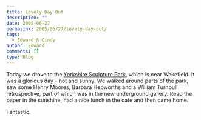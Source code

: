 ```yaml
---
title: Lovely Day Out
description: ""
date: 2005-06-27
permalink: 2005/06/27/lovely-day-out/
tags:
  - Edward & Cindy
author: Edward
comments: []
type: Blog
---
```


Today we drove to the [Yorkshire Sculpture Park][1], which is near
Wakefield. It was a glorious day - hot and sunny. We walked around parts
of the park, saw some Henry Moores, Barbara Hepworths and a William
Turnbull retrospective, part of which was in the new underground
gallery. Read the paper in the sunshine, had a nice lunch in the cafe
and then came home.

Fantastic.



[1]: https://www.ysp.co.uk/view.asp?id=1
